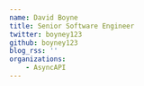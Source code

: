 ```yaml
---
name: David Boyne
title: Senior Software Engineer
twitter: boyney123
github: boyney123
blog_rss: ''
organizations:
    - AsyncAPI
---
```

